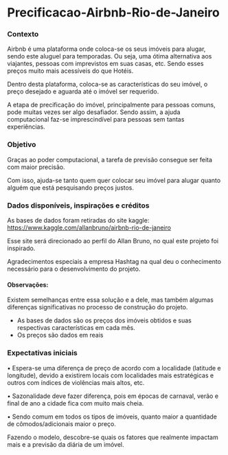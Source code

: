 # Precificacao-Airbnb-Rio-de-Janeiro

### Contexto

Airbnb é uma plataforma onde coloca-se os seus imóveis para alugar, sendo este aluguel para temporadas. Ou seja, uma ótima alternativa aos viajantes, pessoas com imprevistos em suas casas, etc. Sendo esses preços muito mais acessíveis do que Hotéis.

Dentro desta plataforma, coloca-se as características do seu imóvel, o preço desejado e aguarda até o imóvel ser requerido.

A etapa de precificação do imóvel, principalmente para pessoas comuns,  pode muitas vezes ser algo desafiador. Sendo assim, a ajuda computacional faz-se imprescindível para pessoas sem tantas experiências.


### Objetivo

Graças ao poder computacional, a tarefa de previsão consegue ser feita com maior precisão.

Com isso, ajuda-se tanto quem quer colocar seu imóvel para alugar quanto alguém que está pesquisando preços justos.

### Dados disponíveis, inspirações e créditos 

As bases de dados foram retiradas do site kaggle: https://www.kaggle.com/allanbruno/airbnb-rio-de-janeiro

Esse site será direcionado ao perfil do Allan Bruno, no qual este projeto foi inspirado.

Agradecimentos especiais a empresa Hashtag na qual deu o conhecimento necessário para o desenvolvimento do projeto.

#### Observações:
Existem semelhanças entre essa solução e a dele, mas também algumas diferenças significativas no processo de construção do projeto.

- As bases de dados são os preços dos imóveis obtidos e suas respectivas características em cada mês.
- Os preços são dados em reais 

### Expectativas iniciais

•	Espera-se uma diferença de preço de acordo com a localidade (latitude e longitude), devido a existirem locais com localidades mais estratégicas e outros com índices de violências mais altos, etc.

•	Sazonalidade deve fazer diferença, pois em épocas de carnaval, verão e final de ano a cidade fica com muito mais cheia.

•	Sendo comum em todos os tipos de imóveis, quanto maior a quantidade de cômodos/adicionais maior o preço.


Fazendo o modelo, descobre-se quais os fatores que realmente impactam mais e a previsão da diária de um imóvel.
